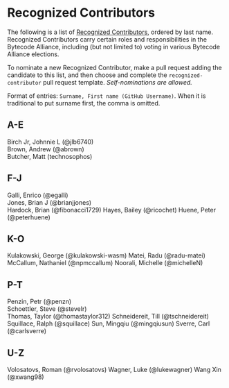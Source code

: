 # Recognized Contributors

The following is a list of [Recognized Contributors](https://github.com/technosophos/governance/blob/main/TSC/charter.md#recognized-contributors), ordered by last name. Recognized Contributors carry certain roles and responsibilities in the Bytecode Alliance, including (but not limited to) voting in various Bytecode Alliance elections.

To nominate a new Recognized Contributor, make a pull request adding the candidate to this list, and then choose and complete the `recognized-contributor` pull request template. _Self-nominations are allowed._

Format of entries: `Surname, First name (GitHub Username)`. When it is traditional to put surname first, the comma is omitted.

## A-E

Birch Jr, Johnnie L (@jlb6740)  
Brown, Andrew (@abrown)  
Butcher, Matt (technosophos)

## F-J

Galli, Enrico (@egalli)  
Jones, Brian J (@brianjjones)  
Hardock, Brian (@fibonacci1729)
Hayes, Bailey (@ricochet)
Huene, Peter (@peterhuene)

## K-O

Kulakowski, George (@kulakowski-wasm)
Matei, Radu (@radu-matei)
McCallum, Nathaniel (@npmccallum)
Noorali, Michelle (@michelleN)

## P-T

Penzin, Petr (@penzn)  
Schoettler, Steve (@stevelr)  
Thomas, Taylor (@thomastaylor312)
Schneidereit, Till (@tschneidereit)
Squillace, Ralph (@squillace)
Sun, Mingqiu (@mingqiusun)
Sverre, Carl (@carlsverre)

## U-Z

Volosatovs, Roman (@rvolosatovs)
Wagner, Luke (@lukewagner)
Wang Xin (@xwang98)
